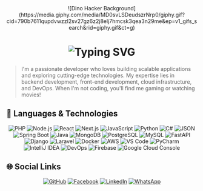 <div align="center">
  ![Dino Hacker Background](https://media.giphy.com/media/MD0svLSDeudszrNrp0/giphy.gif?cid=790b7611qupdvwzzl2sv27gz6z2j8elj7hmcsk3qea3n29me&ep=v1_gifs_search&rid=giphy.gif&ct=g)
</div>

<h1 align="center">
  <img src="https://readme-typing-svg.herokuapp.com?font=Architects+Daughter&size=32&color=%23DFC6B4&center=true&vCenter=true&lines=Hi%2C+I'm+Visitha+Nirmal+Rajapaksha!;Full-Stack+Developer;Tech+Enthusiast;and+a+Problem+Solving+Fanatic!" alt="Typing SVG"/>
</h1>

> I'm a passionate developer who loves building scalable applications and exploring cutting-edge technologies. My expertise lies in backend development, front-end development, cloud infrastructure, and DevOps. When I'm not coding, you'll find me gaming or watching movies!

## 🚀 Languages & Technologies

<div align="center">
  <img src="https://img.shields.io/badge/-PHP-777BB4?style=flat-square&logo=php&logoColor=white" alt="PHP">
  <img src="https://img.shields.io/badge/-Node.js-3C873A?style=flat-square&logo=node.js&logoColor=white" alt="Node.js">
  <img src="https://img.shields.io/badge/-React-20232A?style=flat-square&logo=react&logoColor=61DAFB" alt="React">
  <img src="https://img.shields.io/badge/-Next.js-000000?style=flat-square&logo=next.js&logoColor=white" alt="Next.js">
  <img src="https://img.shields.io/badge/-JavaScript-F7DF1E?style=flat-square&logo=javascript&logoColor=black" alt="JavaScript">
  <img src="https://img.shields.io/badge/-Python-3776AB?style=flat-square&logo=python&logoColor=white" alt="Python">
  <img src="https://img.shields.io/badge/-C%23-68217A?style=flat-square&logo=c-sharp&logoColor=white" alt="C#">
  <img src="https://img.shields.io/badge/-JSON-ECC48D?style=flat-square&logo=json&logoColor=black" alt="JSON">
  <img src="https://img.shields.io/badge/-Spring_Boot-6DB33F?style=flat-square&logo=spring&logoColor=white" alt="Spring Boot">
  <img src="https://img.shields.io/badge/-Java-007396?style=flat-square&logo=java&logoColor=white" alt="Java">
  <img src="https://img.shields.io/badge/-MongoDB-47A248?style=flat-square&logo=mongodb&logoColor=white" alt="MongoDB">
  <img src="https://img.shields.io/badge/-PostgreSQL-336791?style=flat-square&logo=postgresql&logoColor=white" alt="PostgreSQL">
  <img src="https://img.shields.io/badge/-MySQL-4479A1?style=flat-square&logo=mysql&logoColor=white" alt="MySQL">
  <img src="https://img.shields.io/badge/-FastAPI-0C9D58?style=flat-square&logo=fastapi&logoColor=white" alt="FastAPI">
  <img src="https://img.shields.io/badge/-Django-092E20?style=flat-square&logo=django&logoColor=white" alt="Django">
  <img src="https://img.shields.io/badge/-Laravel-FF2D20?style=flat-square&logo=laravel&logoColor=white" alt="Laravel">
  <img src="https://img.shields.io/badge/-Docker-2496ED?style=flat-square&logo=docker&logoColor=white" alt="Docker">
  <img src="https://img.shields.io/badge/-AWS-FF9900?style=flat-square&logo=amazon-aws&logoColor=white" alt="AWS">
  <img src="https://img.shields.io/badge/-VS_Code-007ACC?style=flat-square&logo=visual-studio-code&logoColor=white" alt="VS Code">
  <img src="https://img.shields.io/badge/-PyCharm-000000?style=flat-square&logo=pycharm&logoColor=white" alt="PyCharm">
  <img src="https://img.shields.io/badge/-IntelliJ_IDEA-000000?style=flat-square&logo=intellij-idea&logoColor=white" alt="IntelliJ IDEA">
  <img src="https://img.shields.io/badge/-DevOps-FFFFFF?style=flat-square&logo=devops&logoColor=black" alt="DevOps">
  <img src="https://img.shields.io/badge/-Firebase-FFCA28?style=flat-square&logo=firebase&logoColor=white" alt="Firebase">
  <img src="https://img.shields.io/badge/-Google_Cloud-4285F4?style=flat-square&logo=google-cloud&logoColor=white" alt="Google Cloud Console">
</div>

## 🌐 Social Links

<div align="center">
  <a href="https://github.com/Visitha2001" target="_blank"><img src="https://img.shields.io/badge/GitHub-181717?style=flat-square&logo=github&logoColor=white" alt="GitHub"></a>
  <a href="https://www.facebook.com/visitha.rajapaksha?mibextid=ZbWKwL" target="_blank"><img src="https://img.shields.io/badge/Facebook-1877F2?style=flat-square&logo=facebook&logoColor=white" alt="Facebook"></a>
  <a href="https://www.linkedin.com/in/visitha-nirmal-rajapaksha-5809a3300" target="_blank"><img src="https://img.shields.io/badge/LinkedIn-0A66C2?style=flat-square&logo=linkedin&logoColor=white" alt="LinkedIn"></a>
  <a href="https://wa.me/qr/MYI3VWZYIAECG1" target="_blank"><img src="https://img.shields.io/badge/WhatsApp-25D366?style=flat-square&logo=whatsapp&logoColor=white" alt="WhatsApp"></a>
</div>

